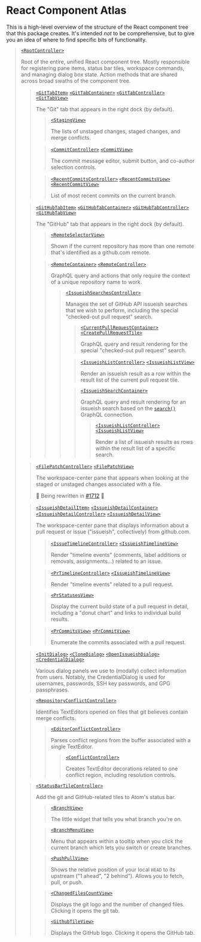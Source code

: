 # React Component Atlas

This is a high-level overview of the structure of the React component tree that this package creates. It's intended _not_ to be comprehensive, but to give you an idea of where to find specific bits of functionality.

> [`<RootController>`](/lib/controllers/root-controller.js)
>
> Root of the entire, unified React component tree. Mostly responsible for registering pane items, status bar tiles, workspace commands, and managing dialog box state. Action methods that are shared across broad swaths of the component tree.
>
> > [`<GitTabItem>`](/lib/items/git-tab-item.js)
> > [`<GitTabContainer>`](/lib/containers/git-tab-container.js)
> > [`<GitTabController>`](/lib/controllers/git-tab-controller.js)
> > [`<GitTabView>`](/lib/views/git-tab-view.js)
> >
> > The "Git" tab that appears in the right dock (by default).
> >
> > > [`<StagingView>`](/lib/views/staging-view.js)
> > >
> > > The lists of unstaged changes, staged changes, and merge conflicts.
> >
> > > [`<CommitController>`](/lib/controllers/commit-controller.js)
> > > [`<CommitView>`](/lib/views/commit-view.js)
> > >
> > > The commit message editor, submit button, and co-author selection controls.
> >
> > > [`<RecentCommitsController>`](/lib/controllers/recent-commits-controller.js)
> > > [`<RecentCommitsView>` `<RecentCommitView>`](/lib/views/recent-commits-view.js)
> > >
> > > List of most recent commits on the current branch.
>
> > [`<GitHubTabItem>`](/lib/items/github-tab-item.js)
> > [`<GitHubTabContainer>`](/lib/containers/github-tab-container.js)
> > [`<GitHubTabController>`](/lib/controllers/github-tab-controller.js)
> > [`<GitHubTabView>`](/lib/views/github-tab-view.js)
> >
> > The "GitHub" tab that appears in the right dock (by default).
> >
> > > [`<RemoteSelectorView>`](/lib/views/remote-selector-view.js)
> > >
> > > Shown if the current repository has more than one remote that's identified as a github.com remote.
> >
> > > [`<RemoteContainer>`](/lib/containers/remote-container.js)
> > > [`<RemoteController>`](/lib/controllers/remote-controller.js)
> > >
> > > GraphQL query and actions that only require the context of a unique repository name to work.
> > >
> > > > [`<IssueishSearchesController>`](/lib/controllers/issueish-searches-controller.js)
> > > >
> > > > Manages the set of GitHub API issueish searches that we wish to perform, including the special "checked-out pull request" search.
> > > >
> > > > > [`<CurrentPullRequestContainer>`](/lib/containers/current-pull-request-container.js)
> > > > > [`<CreatePullRequestTile>`](/lib/views/create-pull-request-tile.js)
> > > > >
> > > > > GraphQL query and result rendering for the special "checked-out pull request" search.
> > > >
> > > > > [`<IssueishListController>`](/lib/controllers/issueish-list-controller.js)
> > > > > [`<IssueishListView>`](/lib/views/issueish-list-view.js)
> > > > >
> > > > > Render an issueish result as a row within the result list of the current pull request tile.
> > > >
> > > > > [`<IssueishSearchContainer>`](/lib/containers/issueish-search-container.js)
> > > > >
> > > > > GraphQL query and result rendering for an issueish search based on the [`search()`](https://developer.github.com/v4/query/#search) GraphQL connection.
> > > > >
> > > > > > [`<IssueishListController>`](/lib/controllers/issueish-list-controller.js)
> > > > > > [`<IssueishListView>`](/lib/views/issueish-list-view.js)
> > > > > >
> > > > > > Render a list of issueish results as rows within the result list of a specific search.
>
> > [`<FilePatchController>`](/lib/controllers/file-patch-controller.js)
> > [`<FilePatchView>`](/lib/views/file-patch-view.js)
> >
> > The workspace-center pane that appears when looking at the staged or unstaged changes associated with a file.
> >
> > :construction: Being rewritten in [#1712](https://github.com/atom/github/pull/1512) :construction:
>
> > [`<IssueishDetailItem>`](/lib/items/issueish-detail-item.js)
> > [`<IssueishDetailContainer>`](/lib/containers/issueish-detail-container.js)
> > [`<IssueishDetailController>`](/lib/controllers/issueish-detail-controller.js)
> > [`<IssueishDetailView>`](/lib/controllers/issueish-detail-controller.js)
> >
> > The workspace-center pane that displays information about a pull request or issue ("issueish", collectively) from github.com.
> >
> > > [`<IssueTimelineController>`](/lib/controllers/issue-timeline-controller.js)
> > > [`<IssueishTimelineView>`](/lib/views/issueish-timeline-view.js)
> > >
> > > Render "timeline events" (comments, label additions or removals, assignments...) related to an issue.
> >
> > > [`<PrTimelineController>`](/lib/controllers/pr-timeline-controller.js)
> > > [`<IssueishTimelineView>`](/lib/views/issueish-timeline-view.js)
> > >
> > > Render "timeline events" related to a pull request.
> >
> > > [`<PrStatusesView>`](/lib/views/pr-statuses-view.js)
> > >
> > > Display the current build state of a pull request in detail, including a "donut chart" and links to individual build results.
> >
> > > [`<PrCommitsView>`](/lib/views/pr-commits-view.js)
> > > [`<PrCommitView>`](/lib/views/pr-commit-view.js)
> > >
> > > Enumerate the commits associated with a pull request.
>
> > [`<InitDialog>`](/lib/views/init-dialog.js)
> > [`<CloneDialog>`](/lib/views/clone-dialog.js)
> > [`<OpenIssueishDialog>`](/lib/views/open-issueish-dialog.js)
> > [`<CredentialDialog>`](/lib/views/credential-dialog.js)
> >
> > Various dialog panels we use to (modally) collect information from users. Notably, the CredentialDialog is used for usernames, passwords, SSH key passwords, and GPG passphrases.
>
> > [`<RepositoryConflictController>`](/lib/controllers/repository-conflict-controller.js)
> >
> > Identifies TextEditors opened on files that git believes contain merge conflicts.
> >
> > > [`<EditorConflictController>`](/lib/controllers/editor-conflict-controller.js)
> > >
> > > Parses conflict regions from the buffer associated with a single TextEditor.
> > >
> > > > [`<ConflictController>`](/lib/controllers/conflict-controller.js)
> > > >
> > > > Creates TextEditor decorations related to one conflict region, including resolution controls.
>
> > [`<StatusBarTileController>`](/lib/controllers/status-bar-tile-controller.js)
> >
> > Add the git and GitHub-related tiles to Atom's status bar.
> >
> > > [`<BranchView>`](/lib/views/branch-view.js)
> > >
> > > The little widget that tells you what branch you're on.
> >
> > > [`<BranchMenuView>`](/lib/views/branch-menu-view.js)
> > >
> > > Menu that appears within a tooltip when you click the current branch which lets you switch or create branches.
> >
> > > [`<PushPullView>`](/lib/views/push-pull-view.js)
> > >
> > > Shows the relative position of your local `HEAD` to its upstream ("1 ahead", "2 behind"). Allows you to fetch, pull, or push.
> >
> > > [`<ChangedFilesCountView>`](/lib/views/changed-files-count-view.js)
> > >
> > > Displays the git logo and the number of changed files. Clicking it opens the git tab.
> >
> > > [`<GithubTileView>`](/lib/views/changed-files-count-view.js)
> > >
> > > Displays the GitHub logo. Clicking it opens the GitHub tab.

